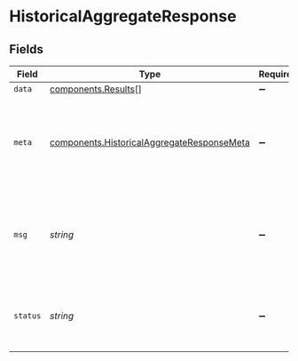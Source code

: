 # HistoricalAggregateResponse


## Fields

| Field                                                                                                           | Type                                                                                                            | Required                                                                                                        | Description                                                                                                     |
| --------------------------------------------------------------------------------------------------------------- | --------------------------------------------------------------------------------------------------------------- | --------------------------------------------------------------------------------------------------------------- | --------------------------------------------------------------------------------------------------------------- |
| `data`                                                                                                          | [components.Results](../../../sdk/models/components/results.md)[]                                               | :heavy_minus_sign:                                                                                              | N/A                                                                                                             |
| `meta`                                                                                                          | [components.HistoricalAggregateResponseMeta](../../../sdk/models/components/historicalaggregateresponsemeta.md) | :heavy_minus_sign:                                                                                              | Meta information about the scope of the query in a human readable format.                                       |
| `msg`                                                                                                           | *string*                                                                                                        | :heavy_minus_sign:                                                                                              | If the query was not successful, this will provide a string that explains why.                                  |
| `status`                                                                                                        | *string*                                                                                                        | :heavy_minus_sign:                                                                                              | Whether or not we were able to successfully execute the query.                                                  |